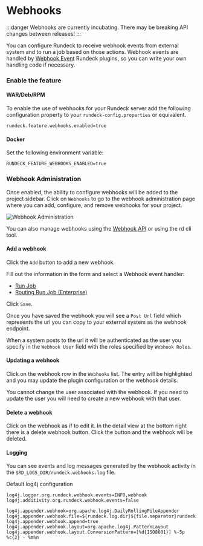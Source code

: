 # Webhooks
:::danger
Webhooks are currently incubating.
There may be breaking API changes between releases!
:::

You can configure Rundeck to receive webhook events from external system and to run a job based on those actions.
Webhook events are handled by [Webhook Event](/developer/16-webhook-plugins.md) Rundeck plugins, so you can write your own handling code if necessary.

### Enable the feature

#### WAR/Deb/RPM
To enable the use of webhooks for your Rundeck server add the following configuration property to
your `rundeck-config.properties` or equivalent.

```properties
rundeck.feature.webhooks.enabled=true
```

#### Docker
Set the following environment variable:
```properties
RUNDECK_FEATURE_WEBHOOKS_ENABLED=true
```

### Webhook Administration

Once enabled, the ability to configure webhooks will be added to the project sidebar.
Click on `Webhooks` to go to the webhook administration page where you can add, configure, and remove webhooks
for your project.

![Webhook Administration](~@assets/img/webhook-admin.png)

You can also manage webhooks using the [Webhook API](/api/rundeck-api.md#webhooks-beta) or using the rd cli tool.  

#### Add a webhook

Click the `Add` button to add a new webhook.

Fill out the information in the form and select a Webhook event handler:
* [Run Job](./webhooks/run-job.md)
* [Routing Run Job (Enterprise)](./webhooks/advanced-run-job.md)

Click `Save`.

Once you have saved the webhook you will see a `Post Url` field which represents the 
url you can copy to your external system as the webhook endpoint.

When a system posts to the url it will be authenticated as the user you specify in the 
`Webhook User` field with the roles specified by `Webhook Roles`.

#### Updating a webhook

Click on the webhook row in the `Webhooks` list. The entry will be highlighted and you
may update the plugin configuration or the webhook details. 

You cannot change the user associated with the webhook. If you need to update the user you will need to create a new webhook with that user.

#### Delete a webhook

Click on the webhook as if to edit it. In the detail view at the bottom right there is a delete webhook button. Click the button and the webhook will be deleted.

#### Logging

You can see events and log messages generated by the webhook activity in the `$RD_LOGS_DIR/rundeck.webhooks.log` file.

Default log4j configuration

```properties
log4j.logger.org.rundeck.webhook.events=INFO,webhook
log4j.additivity.org.rundeck.webhook.events=false

log4j.appender.webhook=org.apache.log4j.DailyRollingFileAppender
log4j.appender.webhook.file=${rundeck.log.dir}${file.separator}rundeck.webhook.log
log4j.appender.webhook.append=true
log4j.appender.webhook.layout=org.apache.log4j.PatternLayout
log4j.appender.webhook.layout.ConversionPattern=[%d{ISO8601}] %-5p %c{2} - %m%n
```  
